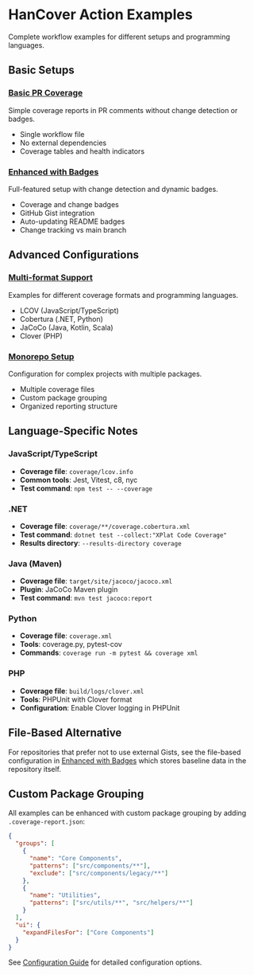 # HanCover Action Examples

Complete workflow examples for different setups and programming languages.

## Basic Setups

### [Basic PR Coverage](./basic-pr-coverage.yml)
Simple coverage reports in PR comments without change detection or badges.
- Single workflow file
- No external dependencies
- Coverage tables and health indicators

### [Enhanced with Badges](./enhanced-with-badges.yml)
Full-featured setup with change detection and dynamic badges.
- Coverage and change badges
- GitHub Gist integration
- Auto-updating README badges
- Change tracking vs main branch

## Advanced Configurations

### [Multi-format Support](./multi-format.yml)
Examples for different coverage formats and programming languages.
- LCOV (JavaScript/TypeScript)
- Cobertura (.NET, Python)
- JaCoCo (Java, Kotlin, Scala)
- Clover (PHP)

### [Monorepo Setup](./monorepo-setup.yml)
Configuration for complex projects with multiple packages.
- Multiple coverage files
- Custom package grouping
- Organized reporting structure

## Language-Specific Notes

### JavaScript/TypeScript
- **Coverage file**: `coverage/lcov.info`
- **Common tools**: Jest, Vitest, c8, nyc
- **Test command**: `npm test -- --coverage`

### .NET
- **Coverage file**: `coverage/**/coverage.cobertura.xml`
- **Test command**: `dotnet test --collect:"XPlat Code Coverage"`
- **Results directory**: `--results-directory coverage`

### Java (Maven)
- **Coverage file**: `target/site/jacoco/jacoco.xml`
- **Plugin**: JaCoCo Maven plugin
- **Test command**: `mvn test jacoco:report`

### Python
- **Coverage file**: `coverage.xml`
- **Tools**: coverage.py, pytest-cov
- **Commands**: `coverage run -m pytest && coverage xml`

### PHP
- **Coverage file**: `build/logs/clover.xml`
- **Tools**: PHPUnit with Clover format
- **Configuration**: Enable Clover logging in PHPUnit

## File-Based Alternative

For repositories that prefer not to use external Gists, see the file-based configuration in [Enhanced with Badges](./enhanced-with-badges.yml) which stores baseline data in the repository itself.

## Custom Package Grouping

All examples can be enhanced with custom package grouping by adding `.coverage-report.json`:

```json
{
  "groups": [
    {
      "name": "Core Components",
      "patterns": ["src/components/**"],
      "exclude": ["src/components/legacy/**"]
    },
    {
      "name": "Utilities",
      "patterns": ["src/utils/**", "src/helpers/**"]
    }
  ],
  "ui": {
    "expandFilesFor": ["Core Components"]
  }
}
```

See [Configuration Guide](../docs/CONFIGURATION.md) for detailed configuration options.
